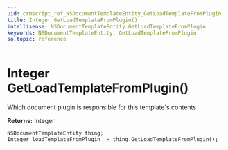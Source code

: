 ```yaml
---
uid: crmscript_ref_NSDocumentTemplateEntity_GetLoadTemplateFromPlugin
title: Integer GetLoadTemplateFromPlugin()
intellisense: NSDocumentTemplateEntity.GetLoadTemplateFromPlugin
keywords: NSDocumentTemplateEntity, GetLoadTemplateFromPlugin
so.topic: reference
---
```


# Integer GetLoadTemplateFromPlugin()

Which document plugin is responsible for this template's contents

**Returns:** Integer

```crmscript
NSDocumentTemplateEntity thing;
Integer loadTemplateFromPlugin  = thing.GetLoadTemplateFromPlugin();
```

